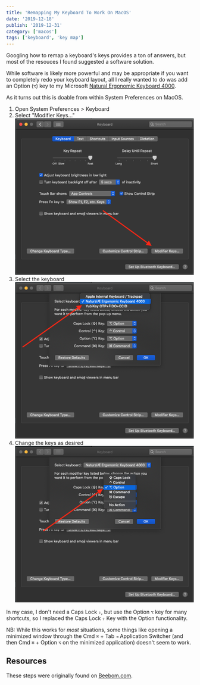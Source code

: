 ```yaml
---
title: 'Remapping My Keyboard To Work On MacOS'
date: '2019-12-18'
publish: '2019-12-31'
category: ['macos']
tags: ['keyboard', 'key map']
---
```


Googling how to remap a keyboard's keys provides a ton of answers, but most of the resouces I found suggested a software solution.

While software is likely more powerful and may be appropriate if you want to completely redo your keyboard layout, all I really wanted to do was add an Option (`⌥`) key to my Microsoft [Natural Ergonomic Keyboard 4000](https://www.microsoft.com/accessories/en-us/products/keyboards/natural-ergonomic-keyboard-4000/b2m-00012).

As it turns out this is doable from within System Preferences on MacOS.

1. Open System Preferences > Keyboard
2. Select "Modifier Keys..."
![select 'modifier keys'](./modifier-keys.png)
3. Select the keyboard
![select the keyboard](./keyboard-select.png)
4. Change the keys as desired
![remap the keys](./key-map.png)

In my case, I don't need a Caps Lock `⇪`, but use the Option `⌥` key for many shortcuts, so I replaced the Caps Lock `⇪` Key with the Option functionality.

NB: While this works for _most_ situations, some things like opening a minimized window through the Cmd `⌘` + Tab `⇥` Application Switcher (and then Cmd `⌘` + Option `⌥` on the minimized application) doesn't seem to work.

## Resources

These steps were originally found on [Beebom.com](https://beebom.com/how-remap-windows-keyboards-work-mac/).
